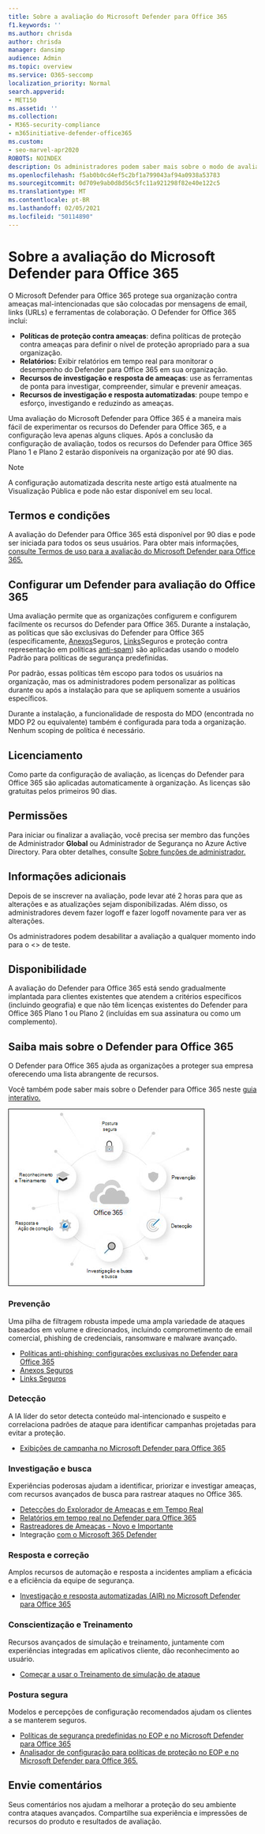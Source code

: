 ```yaml
---
title: Sobre a avaliação do Microsoft Defender para Office 365
f1.keywords: ''
ms.author: chrisda
author: chrisda
manager: dansimp
audience: Admin
ms.topic: overview
ms.service: O365-seccomp
localization_priority: Normal
search.appverid:
- MET150
ms.assetid: ''
ms.collection:
- M365-security-compliance
- m365initiative-defender-office365
ms.custom:
- seo-marvel-apr2020
ROBOTS: NOINDEX
description: Os administradores podem saber mais sobre o modo de avaliação do Microsoft Defender para Office 365
ms.openlocfilehash: f5ab0b0cd4ef5c2bf1a799043af94a0938a53783
ms.sourcegitcommit: 0d709e9ab0d8d56c5fc11a921298f82e40e122c5
ms.translationtype: MT
ms.contentlocale: pt-BR
ms.lasthandoff: 02/05/2021
ms.locfileid: "50114890"
---
```

# <a name="about-the-microsoft-defender-for-office-365-trial"></a>Sobre a avaliação do Microsoft Defender para Office 365

O Microsoft Defender para Office 365 protege sua organização contra ameaças mal-intencionadas que são colocadas por mensagens de email, links (URLs) e ferramentas de colaboração. O Defender for Office 365 inclui:

- **Políticas de proteção contra ameaças**: defina políticas de proteção contra ameaças para definir o nível de proteção apropriado para a sua organização.
- **Relatórios:** Exibir relatórios em tempo real para monitorar o desempenho do Defender para Office 365 em sua organização.
- **Recursos de investigação e resposta de ameaças**: use as ferramentas de ponta para investigar, compreender, simular e prevenir ameaças.
- **Recursos de investigação e resposta automatizadas**: poupe tempo e esforço, investigando e reduzindo as ameaças.

Uma avaliação do Microsoft Defender para Office 365 é a maneira mais fácil de experimentar os recursos do Defender para Office 365, e a configuração leva apenas alguns cliques. Após a conclusão da configuração de avaliação, todos os recursos do Defender para Office 365 Plano 1 e Plano 2 estarão disponíveis na organização por até 90 dias.

> [!NOTE]
> A configuração automatizada descrita neste artigo está atualmente na Visualização Pública e pode não estar disponível em seu local.

## <a name="terms-and-conditions"></a>Termos e condições

A avaliação do Defender para Office 365 está disponível por 90 dias e pode ser iniciada para todos os seus usuários. Para obter mais informações, [consulte Termos de uso para a avaliação do Microsoft Defender para Office 365.](terms-of-use-defender-for-office-365-trial.md)

## <a name="set-up-a-defender-for-office-365-trial"></a>Configurar um Defender para avaliação do Office 365

Uma avaliação permite que as organizações configurem e configurem facilmente os recursos do Defender para Office 365. Durante a instalação, as políticas que são exclusivas do Defender para Office 365 (especificamente, [Anexos](atp-safe-attachments.md)Seguros, [Links](atp-safe-links.md)Seguros e proteção contra representação em políticas [anti-spam](set-up-anti-phishing-policies.md#impersonation-settings-in-anti-phishing-policies-in-microsoft-defender-for-office-365)) são aplicadas usando o modelo Padrão para políticas de segurança predefinidas. [](preset-security-policies.md)

Por padrão, essas políticas têm escopo para todos os usuários na organização, mas os administradores podem personalizar as políticas durante ou após a instalação para que se apliquem somente a usuários específicos.

Durante a instalação, a funcionalidade de resposta do MDO (encontrada no MDO P2 ou equivalente) também é configurada para toda a organização. Nenhum scoping de política é necessário.

## <a name="licensing"></a>Licenciamento

Como parte da configuração de avaliação, as licenças do Defender para Office 365 são aplicadas automaticamente à organização. As licenças são gratuitas pelos primeiros 90 dias.

## <a name="permissions"></a>Permissões

Para iniciar ou finalizar a avaliação, você precisa  ser membro das funções de Administrador **Global** ou Administrador de Segurança no Azure Active Directory. Para obter detalhes, consulte [Sobre funções de administrador.](https://docs.microsoft.com/microsoft-365/admin/add-users/about-admin-roles)

## <a name="additional-information"></a>Informações adicionais

Depois de se inscrever na avaliação, pode levar até 2 horas para que as alterações e as atualizações sejam disponibilizadas. Além disso, os administradores devem fazer logoff e fazer logoff novamente para ver as alterações.

Os administradores podem desabilitar a avaliação a qualquer momento indo para o <> de teste.

## <a name="availability"></a>Disponibilidade

A avaliação do Defender para Office 365 está sendo gradualmente implantada para clientes existentes que atendem a critérios específicos (incluindo geografia) e que não têm licenças existentes do Defender para Office 365 Plano 1 ou Plano 2 (incluídas em sua assinatura ou como um complemento).

## <a name="learn-more-about-defender-for-office-365"></a>Saiba mais sobre o Defender para Office 365

O Defender para Office 365 ajuda as organizações a proteger sua empresa oferecendo uma lista abrangente de recursos.

Você também pode saber mais sobre o Defender para Office 365 neste [guia interativo.](https://techcommunity.microsoft.com/t5/video-hub/protect-your-organization-with-microsoft-365-defender/m-p/1671189)

![Diagrama conceitual do Microsoft Defender para Office 365](../../media/microsoft-defender-for-office-365.png)

### <a name="prevention"></a>Prevenção

Uma pilha de filtragem robusta impede uma ampla variedade de ataques baseados em volume e direcionados, incluindo comprometimento de email comercial, phishing de credenciais, ransomware e malware avançado.

- [Políticas anti-phishing: configurações exclusivas no Defender para Office 365](set-up-anti-phishing-policies.md#exclusive-settings-in-anti-phishing-policies-in-microsoft-defender-for-office-365)
- [Anexos Seguros](atp-safe-attachments.md)
- [Links Seguros](atp-safe-links.md)

### <a name="detection"></a>Detecção

A IA líder do setor detecta conteúdo mal-intencionado e suspeito e correlaciona padrões de ataque para identificar campanhas projetadas para evitar a proteção.

- [Exibições de campanha no Microsoft Defender para Office 365](campaigns.md)

### <a name="investigation-and-hunting"></a>Investigação e busca

Experiências poderosas ajudam a identificar, priorizar e investigar ameaças, com recursos avançados de busca para rastrear ataques no Office 365.

- [Detecções do Explorador de Ameaças e em Tempo Real](threat-explorer.md)
- [Relatórios em tempo real no Defender para Office 365](view-reports-for-atp.md)
- [Rastreadores de Ameaças - Novo e Importante](threat-trackers.md)
- Integração [com o Microsoft 365 Defender](https://docs.microsoft.com/microsoft-365/security/mtp/microsoft-threat-protection)

### <a name="response-and-remediation"></a>Resposta e correção

Amplos recursos de automação e resposta a incidentes ampliam a eficácia e a eficiência da equipe de segurança.

- [Investigação e resposta automatizadas (AIR) no Microsoft Defender para Office 365](office-365-air.md)

### <a name="awareness-and-training"></a>Conscientização e Treinamento

Recursos avançados de simulação e treinamento, juntamente com experiências integradas em aplicativos cliente, dão reconhecimento ao usuário.

- [Começar a usar o Treinamento de simulação de ataque](attack-simulation-training-get-started.md)

### <a name="secure-posture"></a>Postura segura

Modelos e percepções de configuração recomendados ajudam os clientes a se manterem seguros.

- [Políticas de segurança predefinidas no EOP e no Microsoft Defender para Office 365](preset-security-policies.md)
- [Analisador de configuração para políticas de proteção no EOP e no Microsoft Defender para Office 365.](configuration-analyzer-for-security-policies.md)

## <a name="give-feedback"></a>Envie comentários

Seus comentários nos ajudam a melhorar a proteção do seu ambiente contra ataques avançados. Compartilhe sua experiência e impressões de recursos do produto e resultados de avaliação.
